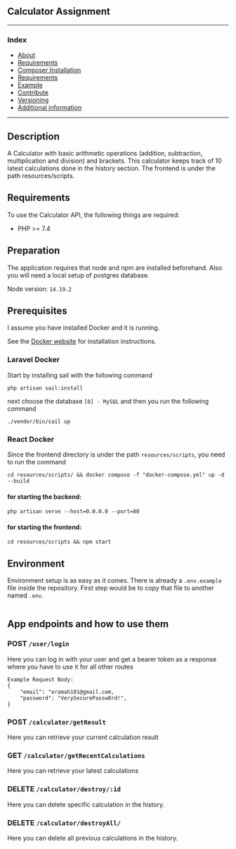 ## Calculator Assignment 

---
### Index
- [About](#about)
- [Requirements](#requirements)
- [Composer Installation](#composer-installation)
- [Requirements](#requirements)
- [Example](#example)
- [Contribute](#contribute)
- [Versioning](#versioning)
- [Additional information](#additional-information)
---

## Description

A Calculator with basic arithmetic operations (addition, subtraction, multiplication and division) and brackets. This calculator
keeps track of 10 latest calculations done in the history section. 
The frontend is under the path resources/scripts. 

## Requirements

To use the Calculator API, the following things are required:

+ PHP >= 7.4

## Preparation
The application requires that node and npm are installed beforehand. Also you will need a local setup of postgres database.

Node version: ```14.19.2```



Prerequisites
-----

I assume you have installed Docker and it is running.

See the [Docker website](http://www.docker.io/gettingstarted/#h_installation) for installation instructions.

### Laravel Docker

Start by installing sail with the following command

```
php artisan sail:install
```
next choose the database ``` [0] - MySQL ``` and then you run the following command 

```
./vendor/bin/sail up 
```

### React Docker

Since the frontend directory is under the path ```resources/scripts```, you need to run the command  
```
cd resources/scripts/ && docker compose -f "docker-compose.yml" up -d --build
```
#### for starting the backend: 
```
php artisan serve --host=0.0.0.0 --port=80
```
#### for starting the frontend:
```
cd resources/scripts && npm start
```

## Environment

Environment setup is as easy as it comes. There is already a ```.env.example``` file inside the repository. First step would be to copy that file to another named ```.env```.
```

```

[//]: # (## Installation)

[//]: # ()
[//]: # (```bash)

[//]: # ($ npm install)

[//]: # (```)

[//]: # ()
[//]: # (## Running the app)

[//]: # ()
[//]: # (```bash)

[//]: # (# development)

[//]: # ($ npm run start)

[//]: # ()
[//]: # (# watch mode)

[//]: # ($ npm run start:dev)

[//]: # ()
[//]: # (# production mode)

[//]: # ($ npm run start:prod)

[//]: # (```)

## App endpoints and how to use them

### POST ```/user/login```

Here you can log in with your user and get a bearer token as a response where you have to use it for all other routes
```
Example Request Body:
{
    "email": "eramah101@gmail.com,
    "password": "VerySecurePassw0rd!",
}
```

### POST ```/calculator/getResult```

Here you can retrieve your current calculation result

### GET ```/calculator/getRecentCalculations```

Here you can retrieve your latest calculations

### DELETE ```/calculator/destroy/:id```

Here you can delete specific calculation in the history.

### DELETE ```/calculator/destroyAll/```

Here you can delete all previous calculations in the history.
